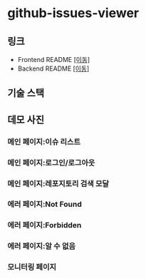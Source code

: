 # github-issues-viewer

## 링크

- Frontend README [[이동]](https://github.com/junghyunbak/github-issues-viewer/blob/develop/client/README.md)
- Backend README [[이동]](https://github.com/junghyunbak/github-issues-viewer/blob/develop/server/README.md)

## 기술 스택

## 데모 사진

### 메인 페이지:이슈 리스트

### 메인 페이지:로그인/로그아웃

### 메인 페이지:레포지토리 검색 모달

### 에러 페이지:Not Found

### 에러 페이지:Forbidden

### 에러 페이지:알 수 없음

### 모니터링 페이지